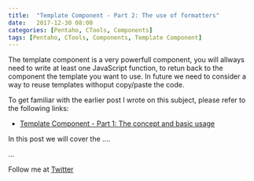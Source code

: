 ```yaml
---
title:  "Template Component - Part 2: The use of formatters"
date:   2017-12-30 08:00
categories: [Pentaho, CTools, Components]
tags: [Pentaho, CTools, Components, Template Component]
---
```


The template component is a very powerfull component, you will allways need to write at least one JavaScript function, to retun back to the component the template you want to use. In future we need to consider a way to reuse templates withoput copy/paste the code.  


To get familiar with the earlier post I wrote on this subject, please refer to the following links: 

- [Template Component - Part 1: The concept and basic usage](http://mfgaspar.github.io/2017/Template-Component-Part-1/)

In this post we will cover the .... 

...


Follow me at [Twitter](https://twitter.com/migfgaspar)

[Live Insights]: #

